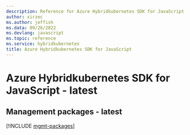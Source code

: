 ```yaml
---
description: Reference for Azure Hybridkubernetes SDK for JavaScript
author: xirzec
ms.author: jeffish
ms.data: 09/26/2022
ms.devlang: javascript
ms.topic: reference
ms.service: hybridkubernetes
title: Azure Hybridkubernetes SDK for JavaScript
---
```

# Azure Hybridkubernetes SDK for JavaScript - latest

## Management packages - latest
[!INCLUDE [mgmt-packages](hybridkubernetes-mgmt-index.md)]